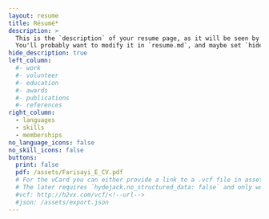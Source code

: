 ```yaml
---
layout: resume
title: Résumé*
description: >
  This is the `description` of your resume page, as it will be seen by search engines.
  You'll probably want to modify it in `resume.md`, and maybe set `hide_description` to `true` in the front matter.
hide_description: true
left_column:
  #- work
  #- volunteer
  #- education
  #- awards
  #- publications
  #- references
right_column:
  - languages
  - skills
  - memberships
no_language_icons: false
no_skill_icons: false
buttons:
  print: false
  pdf: /assets/Farisayi_E_CV.pdf
  # For the vCard you can either provide a link to a .vcf file in assets (see `pdf` above),
  # The later requires `hydejack.no_structured_data: false` and only works once the site is deployed to a public URL.
  #vcf: http://h2vx.com/vcf/<!--url-->
  #json: /assets/export.json
---
```

